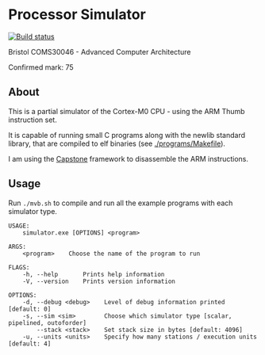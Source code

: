 # Processor Simulator

[![Build status](https://github.com/jacob-pro/processor-simulator/actions/workflows/rust.yml/badge.svg)](https://github.com/jacob-pro/processor-simulator/actions)

Bristol COMS30046 - Advanced Computer Architecture

Confirmed mark: 75

## About

This is a partial simulator of the Cortex-M0 CPU - using the ARM Thumb instruction set.

It is capable of running small C programs along with the newlib standard library, 
that are compiled to elf binaries (see [./programs/Makefile](./programs/Makefile)).

I am using the [Capstone](https://github.com/capstone-rust/capstone-rs) framework
to disassemble the ARM instructions.

## Usage

Run `./mvb.sh` to compile and run all the example programs with each simulator type.

```
USAGE:
    simulator.exe [OPTIONS] <program>

ARGS:
    <program>    Choose the name of the program to run

FLAGS:
    -h, --help       Prints help information
    -V, --version    Prints version information

OPTIONS:
    -d, --debug <debug>    Level of debug information printed [default: 0]
    -s, --sim <sim>        Choose which simulator type [scalar, pipelined, outoforder]
        --stack <stack>    Set stack size in bytes [default: 4096]
    -u, --units <units>    Specify how many stations / execution units [default: 4]
```

